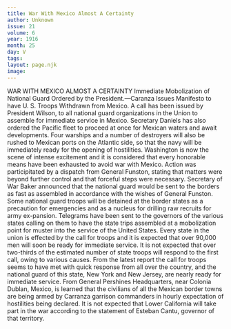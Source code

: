 ```yaml
---
title: War With Mexico Almost A Certainty
author: Unknown
issue: 21
volume: 6
year: 1916
month: 25
day: V
tags:
layout: page.njk
image:
---
```

WAR WITH MEXICO ALMOST A CERTAINTY   Immediate Mobolization of National Guard Ordered by the President.—Caranza Issues Manifesto to have U. S. Troops Withdrawn from Mexico.      A call has been issued by President Wilson, to all national guard organizations in the Union to assemble for immediate service in Mexico.      Secretary Daniels has also ordered the Pacific fleet to proceed at once for Mexican waters and await developments. Four warships and a number of destroyers will also be rushed to Mexican ports on the Atlantic side, so that the navy will be immediately ready for the opening of hostilities.       Washington is now the scene of intense excitement and it is considered that every honorable means have been exhausted to avoid war with Mexico.       Action was participitated by a dispatch from General Funston, stating that matters were beyond further control and that forceful steps were necessary.      Secretary of War Baker announced that the national guard would be sent to the borders as fast as assembled in accordance with the wishes of General Funston.       Some national guard troops will be detained at the border states as a precaution for emergencies and as a nucleus for drilling raw recruits for army ex-pansion.       Telegrams have been sent to the governors of the various states calling on them to have the state trips assembled at a mobolization point for muster into the service of the United States.       Every state in the union is effected by the call for troops and it is expected that over 90,000 men will soon be ready for immediate service. It is not expected that over two-thirds of the estimated number of state troops will respond to the first call, owing to various causes.       From the latest report the call for troops seems to have met with quick response from all over the country, and the national guard of this state, New York and New Jersey, are nearly ready for immediate service.       From General Pershines Headquarters, near Colonia Dublan, Mexico, is learned that the civilians of all the Mexican border towns are being armed by Carranza garrison commanders in hourly expectation of hostilities being declared.       It is not expected that Lower California will take part in the war according to the statement of Esteban Cantu, governor of that territory.   




